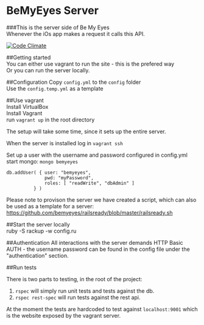 BeMyEyes Server
====
###This is the server side of Be My Eyes  
Whenever the iOs app makes a request it calls this API.  

[![Code Climate](https://codeclimate.com/github/bemyeyes/bemyeyes-server.png)](https://codeclimate.com/github/bemyeyes/bemyeyes-server)

##Getting started  
You can either use vagrant to run the site - this is the prefered way  
Or you can run the server locally.  

##Configuration
Copy `config.yml` to the `config` folder    
Use the `config.temp.yml` as a template  

##Use vagrant  
Install VirtualBox  
Install Vagrant  
run `vagrant up` in the root directory  

The setup will take some time, since it sets up the entire server.  

When the server is installed log in `vagrant ssh`

Set up a user with the username and password configured in config.yml  
start mongo: `mongo bemyeyes`

    db.addUser( { user: "bemyeyes",  
                  pwd: "myPassword",  
                  roles: [ "readWrite", "dbAdmin" ]
              } )  

Please note to provison the server we have created a script, which can also be used as a template for a server:  
https://github.com/bemyeyes/railsready/blob/master/railsready.sh  
  
##Start the server locally    
    ruby -S rackup -w config.ru

##Authentication
All interactions with the server demands HTTP Basic AUTH - the username password can be found in the config file under the "authentication" section.

##Run tests
  
There is two parts to testing, in the root of the project:  
1. `rspec` will simply run unit tests and tests against the db.  
2. `rspec rest-spec` will run tests against the rest api.  

At the moment the tests are hardcoded to test against `localhost:9001` which is the website exposed by the vagrant server.  
